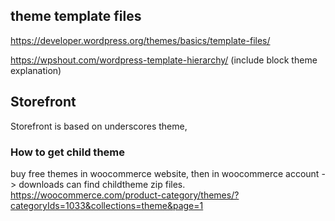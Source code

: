 ## theme template files 

https://developer.wordpress.org/themes/basics/template-files/

https://wpshout.com/wordpress-template-hierarchy/
(include block theme explanation)



## Storefront
Storefront is based on underscores theme,

### How to get child theme
buy free themes in woocommerce website, then in woocommerce account -> downloads can find childtheme zip files.  
https://woocommerce.com/product-category/themes/?categoryIds=1033&collections=theme&page=1